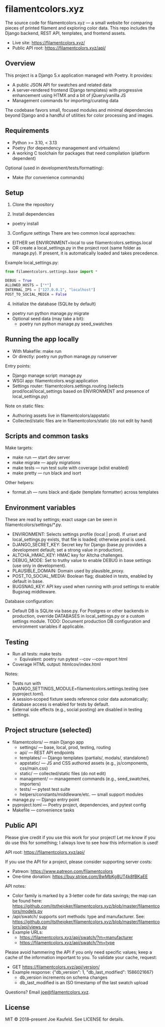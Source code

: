 # filamentcolors.xyz

The source code for filamentcolors.xyz — a small website for comparing pieces of printed filament and exploring color data. This repo includes the Django backend, REST API, templates, and frontend assets.

- Live site: https://filamentcolors.xyz/
- Public API root: https://filamentcolors.xyz/api/

## Overview

This project is a Django 5.x application managed with Poetry. It provides:
- A public JSON API for swatches and related data
- A server‑rendered frontend (Django templates) with progressive enhancement using HTMX and a bit of jQuery/vanilla JS
- Management commands for importing/curating data

The codebase favors small, focused modules and minimal dependencies beyond Django and a handful of utilities for color processing and images.

## Requirements

- Python >= 3.10, < 3.13
- Poetry (for dependency management and virtualenv)
- A working C toolchain for packages that need compilation (platform dependent)

Optional (used in development/tests/formatting):
- Make (for convenience commands)

## Setup

1) Clone the repository

2) Install dependencies
- poetry install

3) Configure settings
There are two common local approaches:
- EITHER set ENVIRONMENT=local to use filamentcolors.settings.local
- OR create a local_settings.py in the project root (same folder as manage.py). If present, it is automatically loaded and takes precedence.

Example local_settings.py:

```python
from filamentcolors.settings.base import *

DEBUG = True
ALLOWED_HOSTS = ["*"]
INTERNAL_IPS = ["127.0.0.1", "localhost"]
POST_TO_SOCIAL_MEDIA = False
```

4) Initialize the database (SQLite by default)
- poetry run python manage.py migrate
- Optional seed data (may take a bit):
  - poetry run python manage.py seed_swatches

## Running the app locally

- With Makefile: make run
- Or directly: poetry run python manage.py runserver

Entry points:
- Django manage script: manage.py
- WSGI app: filamentcolors.wsgi:application
- Settings router: filamentcolors.settings.routing (selects prod/local/local_settings based on ENVIRONMENT and presence of local_settings.py)

Note on static files:
- Authoring assets live in filamentcolors/appstatic
- Collected/static files are in filamentcolors/static (do not edit by hand)

## Scripts and common tasks

Make targets:
- make run — start dev server
- make migrate — apply migrations
- make tests — run test suite with coverage (xdist enabled)
- make pretty — run black and isort

Other helpers:
- format.sh — runs black and djade (template formatter) across templates

## Environment variables
These are read by settings; exact usage can be seen in filamentcolors/settings/*.py.

- ENVIRONMENT: Selects settings profile (local | prod). If unset and local_settings.py exists, that file is loaded; otherwise prod is used.
- DJANGO_SECRET_KEY: Secret key for Django (base.py provides a development default; set a strong value in production).
- ALTCHA_HMAC_KEY: HMAC key for Altcha challenges.
- DEBUG_MODE: Set to truthy value to enable DEBUG in base settings (use only in development).
- PLAUSIBLE_DOMAIN: Domain used by plausible_proxy.
- POST_TO_SOCIAL_MEDIA: Boolean flag; disabled in tests, enabled by default in base.
- BUGSNAG_KEY: API key used when running with prod settings to enable Bugsnag middleware.

Database configuration:
- Default DB is SQLite via base.py. For Postgres or other backends in production, override DATABASES in local_settings.py or a custom settings module. TODO: Document production DB configuration and environment variables if applicable.

## Testing

- Run all tests: make tests
  - Equivalent: poetry run pytest --cov --cov-report html
- Coverage HTML output: htmlcov/index.html

Notes:
- Tests run with DJANGO_SETTINGS_MODULE=filamentcolors.settings.testing (see pyproject.toml).
- A session‑scoped fixture seeds reference color data automatically; database access is enabled for tests by default.
- External side effects (e.g., social posting) are disabled in testing settings.

## Project structure (selected)

- filamentcolors/ — main Django app
  - settings/ — base, local, prod, testing, routing
  - api/ — REST API endpoints
  - templates/ — Django templates (partials/, modals/, standalone/)
  - appstatic/ — JS and CSS authored assets (e.g., js/components, css/main.css)
  - static/ — collected/static files (do not edit)
  - management/ — management commands (e.g., seed_swatches, importers)
  - tests/ — pytest test suite
  - helpers/constants/middleware/etc. — small support modules
- manage.py — Django entry point
- pyproject.toml — Poetry project, dependencies, and pytest config
- Makefile — convenience tasks

## Public API

Please give credit if you use this work for your project! Let me know if you do use this for something; I always love to see how this information is used!

API root: https://filamentcolors.xyz/api/

If you use the API for a project, please consider supporting server costs:
- Patreon: https://www.patreon.com/filamentcolors
- One‑time donation: https://buy.stripe.com/8wMbKg8UT4k8fBKaEE

API notes:

- Color family is marked by a 3‑letter code for data savings; the map can be found here: https://github.com/itsthejoker/filamentcolors.xyz/blob/master/filamentcolors/models.py
- /api/swatch/ supports sort methods: type and manufacturer. See: https://github.com/itsthejoker/filamentcolors.xyz/blob/master/filamentcolors/api/views.py
- Example URLs:
  - https://filamentcolors.xyz/api/swatch/?m=manufacturer
  - https://filamentcolors.xyz/api/swatch/?m=type

Please avoid hammering the API if you only need specific values; keep a cache of the information important to you. To validate your cache, request:
- GET https://filamentcolors.xyz/api/version/
- Example response: {"db_version": 1, "db_last_modified": 1586021667}
  - db_version increments on schema changes
  - db_last_modified is an ISO timestamp of the last swatch upload

Questions? Email [joe@filamentcolors.xyz](mailto:joe@filamentcolors.xyz).

## License

MIT © 2018–present Joe Kaufeld. See LICENSE for details.
